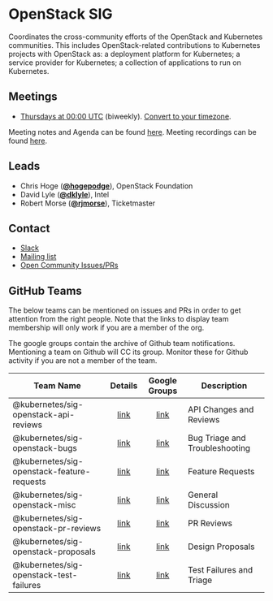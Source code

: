 <!---
This is an autogenerated file!

Please do not edit this file directly, but instead make changes to the
sigs.yaml file in the project root.

To understand how this file is generated, see https://git.k8s.io/community/generator/README.md
-->
# OpenStack SIG

Coordinates the cross-community efforts of the OpenStack and Kubernetes communities. This includes OpenStack-related contributions to Kubernetes projects with OpenStack as: a deployment platform for Kubernetes; a service provider for Kubernetes; a collection of applications to run on Kubernetes.

## Meetings
* [Thursdays at 00:00 UTC](https://zoom.us/j/417251241) (biweekly). [Convert to your timezone](http://www.thetimezoneconverter.com/?t=00:00&tz=UTC).

Meeting notes and Agenda can be found [here](https://docs.google.com/document/d/1iAQ3LSF_Ky6uZdFtEZPD_8i6HXeFxIeW4XtGcUJtPyU/edit?usp=sharing_eixpa_nl&ts=588b986f).
Meeting recordings can be found [here](https://www.youtube.com/watch?v=iCfUx7ilh0E&list=PL69nYSiGNLP20iTSChQ_i2QQmTBl3M7ax).

## Leads
* Chris Hoge (**[@hogepodge](https://github.com/hogepodge)**), OpenStack Foundation
* David Lyle (**[@dklyle](https://github.com/dklyle)**), Intel
* Robert Morse (**[@rjmorse](https://github.com/rjmorse)**), Ticketmaster

## Contact
* [Slack](https://kubernetes.slack.com/messages/sig-openstack)
* [Mailing list](https://groups.google.com/forum/#!forum/kubernetes-sig-openstack)
* [Open Community Issues/PRs](https://github.com/kubernetes/community/labels/sig%2Fopenstack)

## GitHub Teams

The below teams can be mentioned on issues and PRs in order to get attention from the right people.
Note that the links to display team membership will only work if you are a member of the org.

The google groups contain the archive of Github team notifications.
Mentioning a team on Github will CC its group.
Monitor these for Github activity if you are not a member of the team.

| Team Name | Details | Google Groups | Description |
| --------- |:-------:|:-------------:|  ----------- |
| @kubernetes/sig-openstack-api-reviews | [link](https://github.com/orgs/kubernetes/teams/sig-openstack-api-reviews) | [link](https://groups.google.com/forum/#!forum/kubernetes-sig-openstack-api-reviews) | API Changes and Reviews |
| @kubernetes/sig-openstack-bugs | [link](https://github.com/orgs/kubernetes/teams/sig-openstack-bugs) | [link](https://groups.google.com/forum/#!forum/kubernetes-sig-openstack-bugs) | Bug Triage and Troubleshooting |
| @kubernetes/sig-openstack-feature-requests | [link](https://github.com/orgs/kubernetes/teams/sig-openstack-feature-requests) | [link](https://groups.google.com/forum/#!forum/kubernetes-sig-openstack-feature-requests) | Feature Requests |
| @kubernetes/sig-openstack-misc | [link](https://github.com/orgs/kubernetes/teams/sig-openstack-misc) | [link](https://groups.google.com/forum/#!forum/kubernetes-sig-openstack-misc) | General Discussion |
| @kubernetes/sig-openstack-pr-reviews | [link](https://github.com/orgs/kubernetes/teams/sig-openstack-pr-reviews) | [link](https://groups.google.com/forum/#!forum/kubernetes-sig-openstack-pr-reviews) | PR Reviews |
| @kubernetes/sig-openstack-proposals | [link](https://github.com/orgs/kubernetes/teams/sig-openstack-proposals) | [link](https://groups.google.com/forum/#!forum/kubernetes-sig-openstack-proposals) | Design Proposals |
| @kubernetes/sig-openstack-test-failures | [link](https://github.com/orgs/kubernetes/teams/sig-openstack-test-failures) | [link](https://groups.google.com/forum/#!forum/kubernetes-sig-openstack-test-failures) | Test Failures and Triage |

<!-- BEGIN CUSTOM CONTENT -->

<!-- END CUSTOM CONTENT -->
